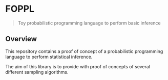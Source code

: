 # FOPPL

> Toy probabilistic programming language to perform basic inference

## Overview

This repository contains a proof of concept of a probabilistic programming language to perform statistical inference.

The aim of this library is to provide with proof of concepts of several different sampling algorithms.
